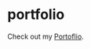 # portfolio

Check out my [Portoflio]([https://pages.github.com/](https://github.com/dbridges19/portfolio/blob/main/index.html)).
